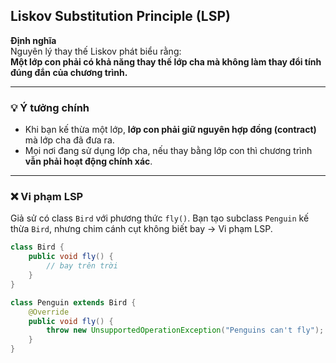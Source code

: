 ## Liskov Substitution Principle (LSP)

**Định nghĩa**  
Nguyên lý thay thế Liskov phát biểu rằng:  
**Một lớp con phải có khả năng thay thế lớp cha mà không làm thay đổi tính đúng đắn của chương trình.**

---

### 💡 Ý tưởng chính

- Khi bạn kế thừa một lớp, **lớp con phải giữ nguyên hợp đồng (contract)** mà lớp cha đã đưa ra.
- Mọi nơi đang sử dụng lớp cha, nếu thay bằng lớp con thì chương trình **vẫn phải hoạt động chính xác**.

---

### ❌ Vi phạm LSP

Giả sử có class `Bird` với phương thức `fly()`. Bạn tạo subclass `Penguin` kế thừa `Bird`, nhưng chim cánh cụt không biết bay → Vi phạm LSP.

```java
class Bird {
    public void fly() {
        // bay trên trời
    }
}

class Penguin extends Bird {
    @Override
    public void fly() {
        throw new UnsupportedOperationException("Penguins can't fly");
    }
}
